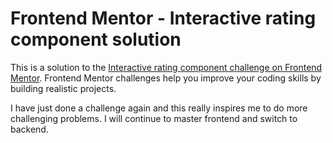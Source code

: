 # Frontend Mentor - Interactive rating component solution

This is a solution to the [Interactive rating component challenge on Frontend Mentor](https://www.frontendmentor.io/challenges/interactive-rating-component-koxpeBUmI). Frontend Mentor challenges help you improve your coding skills by building realistic projects. 

I have just done a challenge again and this really inspires me to do more challenging problems. I will continue to master frontend and switch to backend.